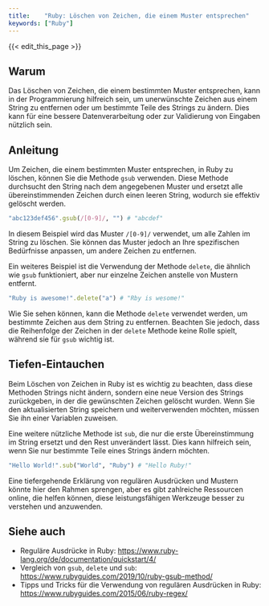 ```yaml
---
title:    "Ruby: Löschen von Zeichen, die einem Muster entsprechen"
keywords: ["Ruby"]
---
```


{{< edit_this_page >}}

## Warum

Das Löschen von Zeichen, die einem bestimmten Muster entsprechen, kann in der Programmierung hilfreich sein, um unerwünschte Zeichen aus einem String zu entfernen oder um bestimmte Teile des Strings zu ändern. Dies kann für eine bessere Datenverarbeitung oder zur Validierung von Eingaben nützlich sein.

## Anleitung

Um Zeichen, die einem bestimmten Muster entsprechen, in Ruby zu löschen, können Sie die Methode `gsub` verwenden. Diese Methode durchsucht den String nach dem angegebenen Muster und ersetzt alle übereinstimmenden Zeichen durch einen leeren String, wodurch sie effektiv gelöscht werden.

```Ruby
"abc123def456".gsub(/[0-9]/, "") # "abcdef"
```

In diesem Beispiel wird das Muster `/[0-9]/` verwendet, um alle Zahlen im String zu löschen. Sie können das Muster jedoch an Ihre spezifischen Bedürfnisse anpassen, um andere Zeichen zu entfernen.

Ein weiteres Beispiel ist die Verwendung der Methode `delete`, die ähnlich wie `gsub` funktioniert, aber nur einzelne Zeichen anstelle von Mustern entfernt.

```Ruby
"Ruby is awesome!".delete("a") # "Rby is wesome!"
```

Wie Sie sehen können, kann die Methode `delete` verwendet werden, um bestimmte Zeichen aus dem String zu entfernen. Beachten Sie jedoch, dass die Reihenfolge der Zeichen in der `delete` Methode keine Rolle spielt, während sie für `gsub` wichtig ist.

## Tiefen-Eintauchen

Beim Löschen von Zeichen in Ruby ist es wichtig zu beachten, dass diese Methoden Strings nicht ändern, sondern eine neue Version des Strings zurückgeben, in der die gewünschten Zeichen gelöscht wurden. Wenn Sie den aktualisierten String speichern und weiterverwenden möchten, müssen Sie ihn einer Variablen zuweisen.

Eine weitere nützliche Methode ist `sub`, die nur die erste Übereinstimmung im String ersetzt und den Rest unverändert lässt. Dies kann hilfreich sein, wenn Sie nur bestimmte Teile eines Strings ändern möchten.

```Ruby
"Hello World!".sub("World", "Ruby") # "Hello Ruby!"
```

Eine tiefergehende Erklärung von regulären Ausdrücken und Mustern könnte hier den Rahmen sprengen, aber es gibt zahlreiche Ressourcen online, die helfen können, diese leistungsfähigen Werkzeuge besser zu verstehen und anzuwenden.

## Siehe auch

- Reguläre Ausdrücke in Ruby: https://www.ruby-lang.org/de/documentation/quickstart/4/
- Vergleich von `gsub`, `delete` und `sub`: https://www.rubyguides.com/2019/10/ruby-gsub-method/
- Tipps und Tricks für die Verwendung von regulären Ausdrücken in Ruby: https://www.rubyguides.com/2015/06/ruby-regex/